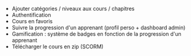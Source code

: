 - Ajouter catégories / niveaux aux cours / chapitres
- Authentification
- Cours en favoris
- Suivre la progression d'un apprenant (profil perso + dashboard admin)
- Gamification : système de badges en fonction de la progression d'un apprenant
- Télécharger le cours en zip (SCORM)
